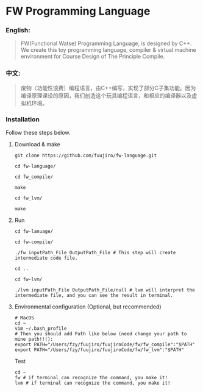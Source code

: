 # FW Programming Language

### English: 

> FW(Functional Watse) Programming Language, is designed by C++. We create this toy programming language, compiler & virtual machine environment for Course Design of The Principle Compile.

### 中文: 

> 废物（功能性浪费）编程语言，由C++编写，实现了部分C子集功能。因为编译原理课设的原因，我们创造这个玩具编程语言，和相应的编译器以及虚拟机环境。

### Installation

Follow these steps below.

1. Download & make

    ```
    git clone https://github.com/fuujiro/fw-language.git

    cd fw-language/

    cd fw_compile/

    make

    cd fw_lvm/

    make

    ```

2. Run

    ```
    cd fw-lanuage/

    cd fw-compile/

    ./fw inputPath_File OutputPath_File # This step will create intermediate code file.

    cd ..

    cd fw-lvm/

    ./lvm inputPath_File OutputPath_File/null # lvm will interpret the intermediate file, and you can see the result in terminal.
    ```

3. Environmental configuration (Optional, but recommended)

    ```
    # MacOS
    cd ~
    vim ~/.bash_profile
    # Then you should add Path like below (need change your path to mine path!!!):
    export PATH="/Users/fzy/fuujiro/fuujiroCode/fw/fw_compile":"$PATH"
    export PATH="/Users/fzy/fuujiro/fuujiroCode/fw/fw_lvm":"$PATH"
    ```

    Test

    ```
    cd ~
    fw # if terminal can recognize the command, you make it!
    lvm # if terminal can recognize the command, you make it!
    ```

